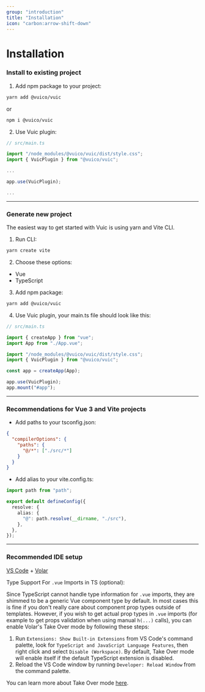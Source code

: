 ```yaml
---
group: "introduction"
title: "Installation"
icon: "carbon:arrow-shift-down"
---
```


# Installation

### Install to existing project

1. Add npm package to your project:

```bash
yarn add @vuico/vuic
```

or

```bash
npm i @vuico/vuic
```

2. Use Vuic plugin:

```typescript
// src/main.ts

import "/node_modules/@vuico/vuic/dist/style.css";
import { VuicPlugin } from "@vuico/vuic";

...

app.use(VuicPlugin);

...
```

---

### Generate new project

The easiest way to get started with Vuic is using yarn and Vite CLI.

1. Run CLI:

```bash
yarn create vite
```

2. Choose these options:

- Vue
- TypeScript

3. Add npm package:

```bash
yarn add @vuico/vuic
```

4. Use Vuic plugin, your main.ts file should look like this:

```typescript
// src/main.ts

import { createApp } from "vue";
import App from "./App.vue";

import "/node_modules/@vuico/vuic/dist/style.css";
import { VuicPlugin } from "@vuico/vuic";

const app = createApp(App);

app.use(VuicPlugin);
app.mount("#app");
```

---

### Recommendations for Vue 3 and Vite projects

- Add paths to your tsconfig.json:

```json
{
  "compilerOptions": {
    "paths": {
      "@/*": ["./src/*"]
    }
  }
}
```

- Add alias to your vite.config.ts:

```typescript
import path from "path";

export default defineConfig({
  resolve: {
    alias: {
      "@": path.resolve(__dirname, "./src"),
    },
  },
});
```

---

### Recommended IDE setup

[VS Code](https://code.visualstudio.com/) + [Volar](https://marketplace.visualstudio.com/items?itemName=Vue.volar)

Type Support For `.vue` Imports in TS (optional):

Since TypeScript cannot handle type information for `.vue` imports, they are shimmed to be a generic Vue component type by default. In most cases this is fine if you don't really care about component prop types outside of templates. However, if you wish to get actual prop types in `.vue` imports (for example to get props validation when using manual `h(...)` calls), you can enable Volar's Take Over mode by following these steps:

1. Run `Extensions: Show Built-in Extensions` from VS Code's command palette, look for `TypeScript and JavaScript Language Features`, then right click and select `Disable (Workspace)`. By default, Take Over mode will enable itself if the default TypeScript extension is disabled.
2. Reload the VS Code window by running `Developer: Reload Window` from the command palette.

You can learn more about Take Over mode [here](https://github.com/johnsoncodehk/volar/discussions/471).
